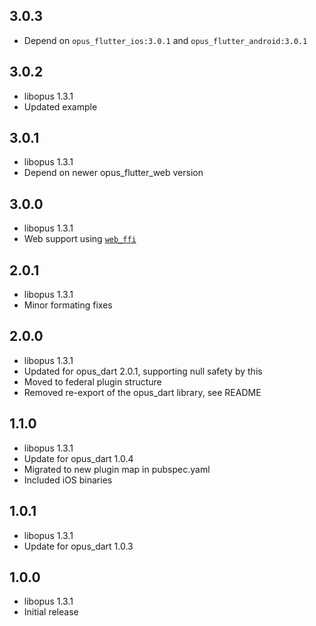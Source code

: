 ## 3.0.3

* Depend on `opus_flutter_ios:3.0.1` and `opus_flutter_android:3.0.1`


## 3.0.2

* libopus 1.3.1
* Updated example


## 3.0.1

* libopus 1.3.1
* Depend on newer opus_flutter_web version


## 3.0.0

* libopus 1.3.1
* Web support using [`web_ffi`](https://pub.dev/packages/web_ffi)


## 2.0.1

* libopus 1.3.1
* Minor formating fixes


## 2.0.0

* libopus 1.3.1
* Updated for opus_dart 2.0.1, supporting null safety by this
* Moved to federal plugin structure
* Removed re-export of the opus_dart library, see README


## 1.1.0

* libopus 1.3.1
* Update for opus_dart 1.0.4
* Migrated to new plugin map in pubspec.yaml
* Included iOS binaries


## 1.0.1

* libopus 1.3.1
* Update for opus_dart 1.0.3


## 1.0.0

* libopus 1.3.1
* Initial release